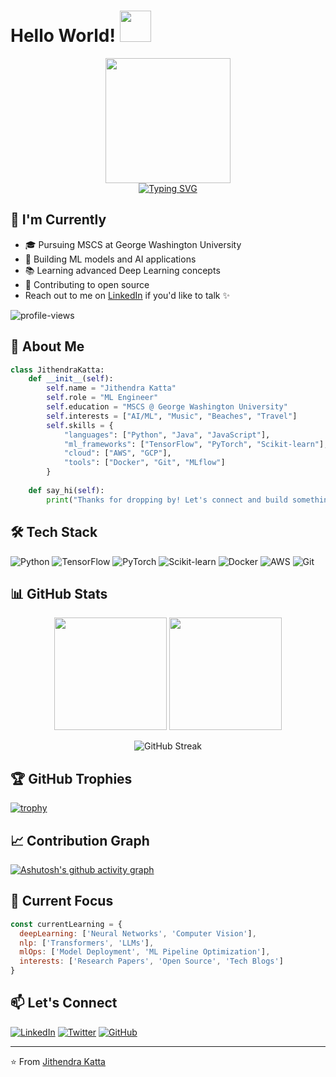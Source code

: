 # Hello World! <img src="https://media.giphy.com/media/w1OBpBd7kJqHrJnJ13/giphy.gif" width="50px" height="50px"/> 

<div align="center">
 <img src="https://avataaars.io/?avatarStyle=Circle&topType=ShortHairShortFlat&accessoriesType=Prescription02&hairColor=Black&facialHairType=Blank&clotheType=Hoodie&clotheColor=Black&eyeType=Happy&eyebrowType=Default&mouthType=Smile&skinColor=Light" width="200px"/>
</div>

<div align="center">
 <a href="https://git.io/typing-svg">
   <img src="https://readme-typing-svg.herokuapp.com?font=Fira+Code&size=25&duration=3000&pause=1000&color=3982F7&center=true&vCenter=true&width=435&lines=I'm+Jithendra+Katta;AI%2FML+Engineer;MSCS+Student+%40+GWU;Always+learning+new+things" alt="Typing SVG" />
 </a>
</div>

## 🔭 I'm Currently
- 🎓 Pursuing MSCS at George Washington University
- 🤖 Building ML models and AI applications
- 📚 Learning advanced Deep Learning concepts
- 🌱 Contributing to open source
- Reach out to me on [LinkedIn](https://www.linkedin.com/in/jithendra-katta/) if you'd like to talk ✨

<p align="left"> <img src="https://komarev.com/ghpvc/?username=Jithendra-k&label=Profile%20views&color=0e75b6&style=flat" alt="profile-views" /> </p>

## 🚀 About Me
```python
class JithendraKatta:
    def __init__(self):
        self.name = "Jithendra Katta"
        self.role = "ML Engineer"
        self.education = "MSCS @ George Washington University"
        self.interests = ["AI/ML", "Music", "Beaches", "Travel"]
        self.skills = {
            "languages": ["Python", "Java", "JavaScript"],
            "ml_frameworks": ["TensorFlow", "PyTorch", "Scikit-learn"],
            "cloud": ["AWS", "GCP"],
            "tools": ["Docker", "Git", "MLflow"]
        }
    
    def say_hi(self):
        print("Thanks for dropping by! Let's connect and build something amazing together! 🚀")
```

## 🛠️ Tech Stack
![Python](https://img.shields.io/badge/Python-3776AB?style=flat-square&logo=python&logoColor=white)
![TensorFlow](https://img.shields.io/badge/TensorFlow-FF6F00?style=flat-square&logo=tensorflow&logoColor=white)
![PyTorch](https://img.shields.io/badge/PyTorch-EE4C2C?style=flat-square&logo=pytorch&logoColor=white)
![Scikit-learn](https://img.shields.io/badge/Scikit--learn-F7931E?style=flat-square&logo=scikit-learn&logoColor=white)
![Docker](https://img.shields.io/badge/Docker-2496ED?style=flat-square&logo=docker&logoColor=white)
![AWS](https://img.shields.io/badge/AWS-232F3E?style=flat-square&logo=amazon-aws&logoColor=white)
![Git](https://img.shields.io/badge/Git-F05032?style=flat-square&logo=git&logoColor=white)

## 📊 GitHub Stats
<div align="center">
  <img height="180em" src="https://github-readme-stats.vercel.app/api?username=Jithendra-k&show_icons=true&theme=tokyonight&include_all_commits=true&count_private=true"/>
  <img height="180em" src="https://github-readme-stats.vercel.app/api/top-langs/?username=Jithendra-k&layout=compact&langs_count=7&theme=tokyonight"/>
</div>

<p align="center">
  <img src="https://streak-stats.demolab.com?user=Jithendra-k&theme=radical" alt="GitHub Streak"/>
</p>

## 🏆 GitHub Trophies
[![trophy](https://github-profile-trophy.vercel.app/?username=Jithendra-k&theme=radical&column=7)](https://github.com/ryo-ma/github-profile-trophy)

## 📈 Contribution Graph
[![Ashutosh's github activity graph](https://github-readme-activity-graph.vercel.app/graph?username=Jithendra-k&theme=tokyo-night)](https://github.com/ashutosh00710/github-readme-activity-graph)

## 🎯 Current Focus
```javascript
const currentLearning = {
  deepLearning: ['Neural Networks', 'Computer Vision'],
  nlp: ['Transformers', 'LLMs'],
  mlOps: ['Model Deployment', 'ML Pipeline Optimization'],
  interests: ['Research Papers', 'Open Source', 'Tech Blogs']
}
```

## 📫 Let's Connect
[![LinkedIn](https://img.shields.io/badge/LinkedIn-0077B5?style=for-the-badge&logo=linkedin&logoColor=white)](https://www.linkedin.com/in/jithendra-katta/)
[![Twitter](https://img.shields.io/badge/Twitter-1DA1F2?style=for-the-badge&logo=twitter&logoColor=white)](https://twitter.com/YOUR_TWITTER)
[![GitHub](https://img.shields.io/badge/GitHub-100000?style=for-the-badge&logo=github&logoColor=white)](https://github.com/Jithendra-k)


---
⭐️ From [Jithendra Katta](https://github.com/Jithendra-k)
